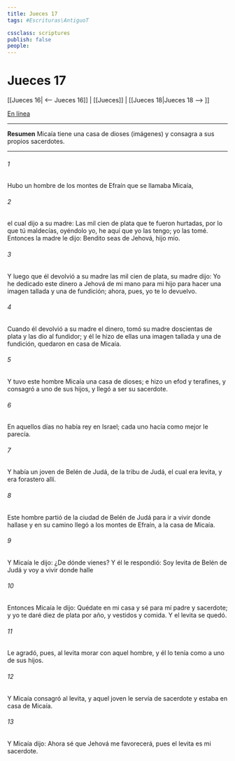 ```yaml
---
title: Jueces 17
tags: #Escrituras\AntiguoT

cssclass: scriptures
publish: false
people:
---
```


# Jueces 17
[[Jueces 16| <-- Jueces 16]] | [[Jueces]] | [[Jueces 18|Jueces 18 --> ]]

[En línea](https://churchofjesuschrist.org/study/scriptures/ot/judg/17?lang=spa)

---
__Resumen__
Micaía tiene una casa de dioses (imágenes) y consagra a sus propios sacerdotes.

---
###### 1 
Hubo un hombre de los montes de Efraín que se llamaba Micaía,

###### 2 
el cual dijo a su madre: Las mil cien  de plata que te fueron hurtadas, por lo que tú maldecías, oyéndolo yo, he aquí que yo las tengo; yo las tomé. Entonces la madre le dijo: Bendito seas de Jehová, hijo mío.

###### 3 
Y luego que él devolvió a su madre las mil cien  de plata, su madre dijo: Yo he dedicado este dinero a Jehová de mi mano para mi hijo para hacer una imagen tallada y una de fundición; ahora, pues, yo te lo devuelvo.

###### 4 
Cuando él devolvió a su madre el dinero, tomó su madre doscientas  de plata y las dio al fundidor; y él le hizo de ellas una imagen tallada y una de fundición,  quedaron en casa de Micaía.

###### 5 
Y tuvo este hombre Micaía una casa de dioses; e hizo un efod y terafines, y consagró a uno de sus hijos, y llegó a ser su sacerdote.

###### 6 
En aquellos días no había rey en Israel; cada uno hacía como mejor le parecía.

###### 7 
Y había un joven de Belén de Judá, de la tribu de Judá, el cual era levita, y era forastero allí.

###### 8 
Este hombre partió de la ciudad de Belén de Judá para ir a vivir donde hallase  y en su camino llegó a los montes de Efraín, a la casa de Micaía.

###### 9 
Y Micaía le dijo: ¿De dónde vienes? Y él le respondió: Soy levita de Belén de Judá y voy a vivir donde halle 

###### 10 
Entonces Micaía le dijo: Quédate en mi casa y sé para mí padre y sacerdote; y yo te daré diez  de plata por año, y vestidos y comida. Y el levita se quedó.

###### 11 
Le agradó, pues, al levita morar con aquel hombre, y él lo tenía como a uno de sus hijos.

###### 12 
Y Micaía consagró al levita, y aquel joven le servía de sacerdote y estaba en casa de Micaía.

###### 13 
Y Micaía dijo: Ahora sé que Jehová me favorecerá, pues el levita es mi sacerdote.


